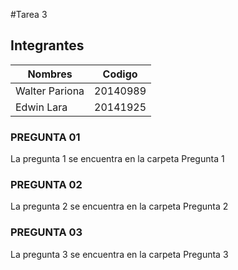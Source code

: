 #Tarea 3

## Integrantes

| Nombres       | Codigo          | 
| ------------- |:-------------:| 
| Walter Pariona     | 20140989 |
| Edwin Lara     | 20141925 | 

### PREGUNTA 01

La pregunta 1 se encuentra en la carpeta Pregunta 1

### PREGUNTA 02

La pregunta 2 se encuentra en la carpeta Pregunta 2
### PREGUNTA 03

La pregunta 3 se encuentra en la carpeta Pregunta 3


